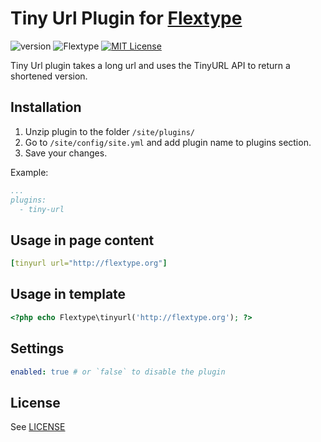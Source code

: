 # Tiny Url Plugin for [Flextype](http://flextype.org/)
![version](https://img.shields.io/badge/version-1.0.0-brightgreen.svg?style=flat-square "Version")
![Flextype](https://img.shields.io/badge/Flextype-0.x-green.svg?style=flat-square "Flextype Version")
[![MIT License](https://img.shields.io/badge/license-MIT-blue.svg?style=flat-square)](https://github.com/flextype-plugins/tiny-url/blob/master/LICENSE.txt)

Tiny Url plugin takes a long url and uses the TinyURL API to return a shortened version.

## Installation
1. Unzip plugin to the folder `/site/plugins/`
2. Go to `/site/config/site.yml` and add plugin name to plugins section.
3. Save your changes.

Example:
```yaml
...
plugins:
  - tiny-url
```

## Usage in page content

```yaml
[tinyurl url="http://flextype.org"]
```

## Usage in template

```php
<?php echo Flextype\tinyurl('http://flextype.org'); ?>
```

## Settings

```yaml
enabled: true # or `false` to disable the plugin
```

## License
See [LICENSE](https://github.com/flextype-plugins/tinyurl/blob/master/LICENSE)
